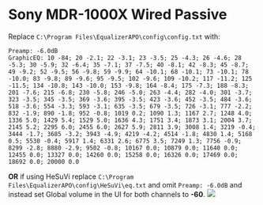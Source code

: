 # Sony MDR-1000X Wired Passive
Replace `C:\Program Files\EqualizerAPO\config\config.txt` with:
```
Preamp: -6.0dB
GraphicEQ: 10 -84; 20 -2.1; 22 -3.1; 23 -3.5; 25 -4.3; 26 -4.6; 28 -5.3; 30 -5.9; 32 -6.4; 35 -7.1; 37 -7.5; 40 -8.1; 42 -8.3; 45 -8.7; 49 -9.2; 52 -9.5; 56 -9.8; 59 -9.9; 64 -10.1; 68 -10.1; 73 -10.1; 78 -10.0; 83 -9.8; 89 -9.6; 95 -9.5; 102 -9.6; 109 -10.2; 117 -11.2; 125 -11.5; 134 -10.8; 143 -10.0; 153 -9.8; 164 -8.4; 175 -7.3; 188 -8.3; 201 -7.6; 215 -6.8; 230 -5.8; 246 -5.0; 263 -4.4; 282 -4.0; 301 -3.7; 323 -3.5; 345 -3.5; 369 -3.6; 395 -3.5; 423 -3.6; 452 -3.5; 484 -3.6; 518 -3.6; 554 -3.3; 593 -3.1; 635 -3.5; 679 -3.5; 726 -3.1; 777 -2.2; 832 -1.9; 890 -1.8; 952 -0.8; 1019 0.2; 1090 1.3; 1167 2.7; 1248 4.0; 1336 5.0; 1429 5.4; 1529 5.0; 1636 4.3; 1751 3.4; 1873 3.1; 2004 3.7; 2145 5.2; 2295 6.0; 2455 6.0; 2627 5.9; 2811 3.9; 3008 1.4; 3219 -0.4; 3444 -1.7; 3685 -3.2; 3943 -4.9; 4219 -4.2; 4514 -1.8; 4830 1.4; 5168 0.5; 5530 -0.4; 5917 1.4; 6331 2.6; 6775 3.5; 7249 1.3; 7756 -0.9; 8299 -2.8; 8880 -2.9; 9502 -0.8; 10167 0.0; 10879 0.0; 11640 0.0; 12455 0.0; 13327 0.0; 14260 0.0; 15258 0.0; 16326 0.0; 17469 0.0; 18692 0.0; 20000 0.0
```
**OR** if using HeSuVi replace `C:\Program Files\EqualizerAPO\config\HeSuVi\eq.txt` and omit `Preamp: -6.0dB` and instead set Global volume in the UI for both channels to **-60**.
![](https://raw.githubusercontent.com/jaakkopasanen/AutoEq/master/results/Headphone.com/innerfidelity/onear/Sony%20MDR-1000X%20Wired%20Passive/Sony%20MDR-1000X%20Wired%20Passive.png)